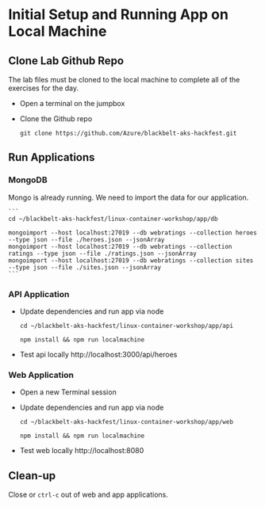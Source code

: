 # Initial Setup and Running App on Local Machine

## Clone Lab Github Repo

The lab files must be cloned to the local machine to complete all of the exercises for the day. 

* Open a terminal on the jumpbox
* Clone the Github repo

    ```
    git clone https://github.com/Azure/blackbelt-aks-hackfest.git
    ```

## Run Applications

### MongoDB

Mongo is already running. We need to import the data for our application.

    ```
    cd ~/blackbelt-aks-hackfest/linux-container-workshop/app/db

    mongoimport --host localhost:27019 --db webratings --collection heroes --type json --file ./heroes.json --jsonArray
    mongoimport --host localhost:27019 --db webratings --collection ratings --type json --file ./ratings.json --jsonArray
    mongoimport --host localhost:27019 --db webratings --collection sites --type json --file ./sites.json --jsonArray
    ```

### API Application

* Update dependencies and run app via node

    ```
    cd ~/blackbelt-aks-hackfest/linux-container-workshop/app/api

    npm install && npm run localmachine
    ```

* Test api locally http://localhost:3000/api/heroes 

### Web Application

* Open a new Terminal session
* Update dependencies and run app via node

    ```
    cd ~/blackbelt-aks-hackfest/linux-container-workshop/app/web

    npm install && npm run localmachine
    ```

* Test web locally http://localhost:8080 

## Clean-up

Close or `ctrl-c` out of web and app applications.
